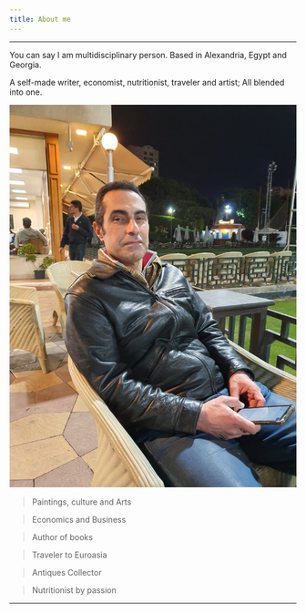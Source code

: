 ```yaml
---
title: About me 
---
```


---

You can say I am multidisciplinary person. Based in Alexandria, Egypt and Georgia.

A self-made writer, economist, nutritionist, traveler and artist; All blended into one.

![IMG-20230323-WA0003](/IMG-20230323-WA0003.jpg)

> Paintings, culture and Arts

> Economics and Business 

> Author of books

> Traveler to Euroasia

> Antiques Collector

> Nutritionist by passion

---